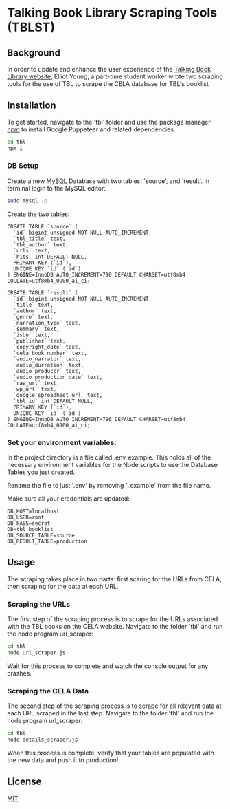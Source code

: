 # Talking Book Library Scraping Tools (TBLST)

## Background

In order to update and enhance the user experience of the [Talking Book Library website](https://www.talkingbooklibrary.ca/tbl-book-list-2/), Elliot Young, a part-time student worker wrote two scraping tools for the use of TBL to scrape the CELA database for TBL's booklist

## Installation

To get started, navigate to the 'tbl' folder and use the package manager [npm](https://docs.npmjs.com/downloading-and-installing-node-js-and-npm) to install Google Puppeteer and related dependencies.

```bash
cd tbl
npm i
```

### DB Setup
Create a new [MySQL](https://dev.mysql.com/doc/mysql-installation-excerpt/5.7/en/) Database with two tables: 'source', and 'result'. In terminal login to the MySQL editor:

```bash
sudo mysql -p
```

Create the two tables:

```mysql
CREATE TABLE `source` (
  `id` bigint unsigned NOT NULL AUTO_INCREMENT,
  `tbl_title` text,
  `tbl_author` text,
  `urls` text,
  `hits` int DEFAULT NULL,
  PRIMARY KEY (`id`),
  UNIQUE KEY `id` (`id`)
) ENGINE=InnoDB AUTO_INCREMENT=790 DEFAULT CHARSET=utf8mb4 COLLATE=utf8mb4_0900_ai_ci;

CREATE TABLE `result` (
  `id` bigint unsigned NOT NULL AUTO_INCREMENT,
  `title` text,
  `author` text,
  `genre` text,
  `narration_type` text,
  `summary` text,
  `isbn` text,
  `publisher` text,
  `copyright_date` text,
  `cela_book_number` text,
  `audio_narrator` text,
  `audio_durration` text,
  `audio_producer` text,
  `audio_production_date` text,
  `raw_url` text,
  `wp_url` text,
  `google_spreadheet_url` text,
  `tbl_id` int DEFAULT NULL,
  PRIMARY KEY (`id`),
  UNIQUE KEY `id` (`id`)
) ENGINE=InnoDB AUTO_INCREMENT=796 DEFAULT CHARSET=utf8mb4 COLLATE=utf8mb4_0900_ai_ci;
```
### Set your environment variables.

In the project directory is a file called .env_example. This holds all of the necessary environment variables for the Node scripts to use the Database Tables you just created.

Rename the file to just '.env' by removing '_example' from the file name.

Make sure all your credentials are updated:
```.env
DB_HOST=localhost
DB_USER=root
DB_PASS=secret
DB=tbl_booklist
DB_SOURCE_TABLE=source
DB_RESULT_TABLE=production
```

## Usage
The scraping takes place in two parts: first scaring for the URLs from CELA, then scraping for the data at each URL.
### Scraping the URLs
The first step of the scraping process is to scrape for the URLs associated with the TBL books on the CELA website. Navigate to the folder 'tbl' and run the node program url_scraper:
```bash
cd tbl
node url_scraper.js
```
Wait for this process to complete and watch the console output for any crashes.

### Scraping the CELA Data
The second step of the scraping process is to scrape for all relevant data at each URL scraped in the last step. Navigate to the folder 'tbl' and run the node program url_scraper:
```bash
cd tbl
node details_scraper.js
```
When this process is complete, verify that your tables are populated with the new data and push it to production!

## License
[MIT](https://choosealicense.com/licenses/mit/)